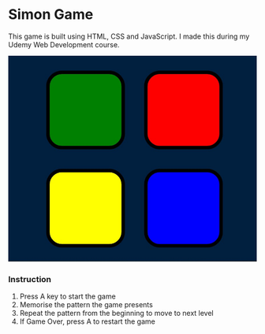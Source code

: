 <h1>Simon Game</h1>
<p> This game is built using HTML, CSS and JavaScript. I made this during my Udemy Web Development course.</p>
<img src="images/Demo.jpg">
<h3>Instruction</h3>
<ol>
	<li>Press A key to start the game</li>
	<li>Memorise the pattern the game presents</li>
	<li>Repeat the pattern from the beginning to move to next level</li>
	<li>If Game Over, press A to restart the game</li>
</ol>